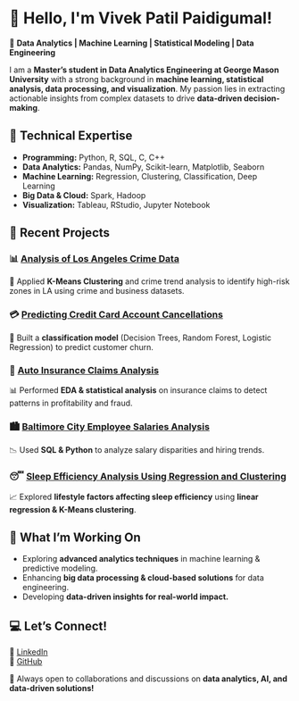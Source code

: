 # 👋 Hello, I'm Vivek Patil Paidigumal!

📍 **Data Analytics | Machine Learning | Statistical Modeling | Data Engineering**  

I am a **Master’s student in Data Analytics Engineering at George Mason University** with a strong background in **machine learning, statistical analysis, data processing, and visualization**. My passion lies in extracting actionable insights from complex datasets to drive **data-driven decision-making**.  

## 🔹 Technical Expertise  
- **Programming:** Python, R, SQL, C, C++  
- **Data Analytics:** Pandas, NumPy, Scikit-learn, Matplotlib, Seaborn  
- **Machine Learning:** Regression, Clustering, Classification, Deep Learning  
- **Big Data & Cloud:** Spark, Hadoop  
- **Visualization:** Tableau, RStudio, Jupyter Notebook  

## 🔹 Recent Projects  
### 📊 [Analysis of Los Angeles Crime Data](https://github.com/Paidigumal-Vivek/Analysis-of-Los-Angeles-Crime-Data.git)  
🚀 Applied **K-Means Clustering** and crime trend analysis to identify high-risk zones in LA using crime and business datasets.  

### 💳 [Predicting Credit Card Account Cancellations](https://github.com/Paidigumal-Vivek/Predicting-Credit-Card-Account-Cancellations.git)  
📌 Built a **classification model** (Decision Trees, Random Forest, Logistic Regression) to predict customer churn.  

### 🚗 [Auto Insurance Claims Analysis](https://github.com/Paidigumal-Vivek/Analyzing-Insurance-Auto-Claims.git)  
📊 Performed **EDA & statistical analysis** on insurance claims to detect patterns in profitability and fraud.  

### 🏙️ [Baltimore City Employee Salaries Analysis](https://github.com/Paidigumal-Vivek/Analysis-of-Baltimore-City-Employee-Salaries.git)  
📉 Used **SQL & Python** to analyze salary disparities and hiring trends.  

### 😴 [Sleep Efficiency Analysis Using Regression and Clustering](https://github.com/Paidigumal-Vivek/Sleep-Efficiency-Analysis.git)  
📈 Explored **lifestyle factors affecting sleep efficiency** using **linear regression & K-Means clustering**.  

## 🔹 What I’m Working On  
- Exploring **advanced analytics techniques** in machine learning & predictive modeling.  
- Enhancing **big data processing & cloud-based solutions** for data engineering.  
- Developing **data-driven insights for real-world impact.**  

## 💻 Let’s Connect!  
📩 [LinkedIn](www.linkedin.com/in/paidigumal-vivek-patil-)  
📂 [GitHub](https://github.com/Paidigumal-Vivek)  

🚀 Always open to collaborations and discussions on **data analytics, AI, and data-driven solutions!**  

